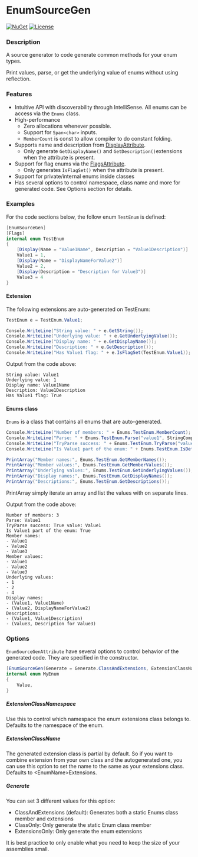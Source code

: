 # EnumSourceGen

[![NuGet](https://img.shields.io/nuget/v/Genbox.EnumSourceGen.svg?style=flat-square&label=nuget)](https://www.nuget.org/packages/Genbox.EnumSourceGen/)
[![License](https://img.shields.io/github/license/Genbox/EnumSourceGen)](https://github.com/Genbox/EnumSourceGen/blob/master/LICENSE.txt)

### Description

A source generator to code generate common methods for your enum types.

Print values, parse, or get the underlying value of enums without using reflection.

### Features

* Intuitive API with discoverability through IntelliSense. All enums can be access via the `Enums` class.
* High-performance
    * Zero allocations whenever possible.
    * Support for `Span<char>` inputs.
    * `MemberCount` is const to allow compiler to do constant folding.
* Supports name and description from [DisplayAttribute](https://learn.microsoft.com/en-us/dotnet/api/system.componentmodel.dataannotations.displayattribute?view=net-7.0).
    * Only generate `GetDisplayName()` and `GetDescription()`extensions when the attribute is present.
* Support for flag enums via the [FlagsAttribute](https://learn.microsoft.com/en-us/dotnet/api/system.flagsattribute?view=net-7.0).
    * Only generates `IsFlagSet()` when the attribute is present.
* Support for private/internal enums inside classes
* Has several options to control namespace, class name and more for generated code. See Options section for details.

### Examples

For the code sections below, the follow enum `TestEnum` is defined:

```csharp
[EnumSourceGen]
[Flags]
internal enum TestEnum
{
    [Display(Name = "Value1Name", Description = "Value1Description")]
    Value1 = 1,
    [Display(Name = "DisplayNameForValue2")]
    Value2 = 2,
    [Display(Description = "Description for Value3")]
    Value3 = 4
}
```

#### Extension

The following extensions are auto-generated on TestEnum:

```csharp
TestEnum e = TestEnum.Value1;

Console.WriteLine("String value: " + e.GetString());
Console.WriteLine("Underlying value: " + e.GetUnderlyingValue());
Console.WriteLine("Display name: " + e.GetDisplayName());
Console.WriteLine("Description: " + e.GetDescription());
Console.WriteLine("Has Value1 flag: " + e.IsFlagSet(TestEnum.Value1));
```

Output from the code above:

```
String value: Value1
Underlying value: 1
Display name: Value1Name
Description: Value1Description
Has Value1 flag: True
```

#### Enums class

`Enums` is a class that contains all enums that are auto-generated.

```csharp
Console.WriteLine("Number of members: " + Enums.TestEnum.MemberCount);
Console.WriteLine("Parse: " + Enums.TestEnum.Parse("value1", StringComparison.OrdinalIgnoreCase));
Console.WriteLine("TryParse success: " + Enums.TestEnum.TryParse("value1", out TestEnum val, StringComparison.OrdinalIgnoreCase) + " value: " + val);
Console.WriteLine("Is Value1 part of the enum: " + Enums.TestEnum.IsDefined(TestEnum.Value1));

PrintArray("Member names:", Enums.TestEnum.GetMemberNames());
PrintArray("Member values:", Enums.TestEnum.GetMemberValues());
PrintArray("Underlying values:", Enums.TestEnum.GetUnderlyingValues());
PrintArray("Display names:", Enums.TestEnum.GetDisplayNames());
PrintArray("Descriptions:", Enums.TestEnum.GetDescriptions());
```

PrintArray simply iterate an array and list the values with on separate lines.

Output from the code above:

```
Number of members: 3
Parse: Value1
TryParse success: True value: Value1
Is Value1 part of the enum: True
Member names:
- Value1
- Value2
- Value3
Member values:
- Value1
- Value2
- Value3
Underlying values:
- 1
- 2
- 4
Display names:
- (Value1, Value1Name)
- (Value2, DisplayNameForValue2)
Descriptions:
- (Value1, Value1Description)
- (Value3, Description for Value3)
```

### Options

`EnumSourceGenAttribute` have several options to control behavior of the generated code. They are specified in the constructor.

```csharp
[EnumSourceGen(Generate = Generate.ClassAndExtensions, ExtensionClassName = "MyEnumExtensions")]
internal enum MyEnum
{
    Value,
}
```

##### ExtensionClassNamespace

Use this to control which namespace the enum extensions class belongs to. Defaults to the namespace of the enum.

##### ExtensionClassName

The generated extension class is partial by default. So if you want to combine extension from your own class and the autogenerated one, you can use this option to set the name to
the same as your extensions class. Defaults to &lt;EnumName&gt;Extensions.

##### Generate

You can set 3 different values for this option:

* ClassAndExtensions (default): Generates both a static Enums class member and extensions
* ClassOnly: Only generate the static Enum class member
* ExtensionsOnly: Only generate the enum extensions

It is best practice to only enable what you need to keep the size of your assemblies small.